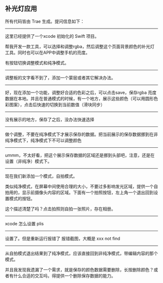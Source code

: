 ## 补光灯应用
所有代码皆由 Trae 生成。提问信息如下：

----
这里已经提供了一个xcode 初始化的 Swift 项目。

帮我开发一款工具，可以选择和调整rgba，然后调整这个页面背景颜色的补光灯工具。同时也可以在APP中调整手机的亮度。

有按钮切换调整模式和纯净模式。

----
调整板的文字看不到了，添加一个蒙层或者其它解决办法。

----
好，现在添加一个功能，调整好合适的色彩之后，可以点击save，保存rgba 亮度数据在本地。并且在普通模式的时候，有一个地方，展示这些颜色（可以用圆形色彩图案），点击后快速的切换到当前数值（滑块同步）

----
没有展示的地方，保存了之后，没办法快速选择

----
做个调整，不要在纯净模式下才展示保存的数据。把当前展示的保存数据挪到在非纯净模式下，纯净模式下不可以调整颜色

----
ummm，不太好看，把这个展示保存数据的区域还是挪到头部吧，注意，还是在 设置（非纯净）模式下。

----
现在我们新添加一个模式，自拍模式。

类似纯净模式，在屏幕中间使用合理的大小，不要过多影响发光区域，提供一个自拍用的，显示前摄像头内容的区域。下面有一个拍照按钮，左上角一个退出回到设置模式的按钮。

这个描述清楚了吗？点击拍照则自拍一张照片，存在相册。

----
xcode 怎么设置 plis

----
设置了。但是重新运行报错了
报错截图，大概是 xxx not find

----
从自拍模式退出结果到了纯净模式，应该直接回到非纯净模式，带编辑内容的那个模式。

并且我发现我遗漏了一个需求，就是保存的颜色数据需要删除，长按删除颜色？或者有什么合适的交互吗，得提供一个删除保存数据的能力。


